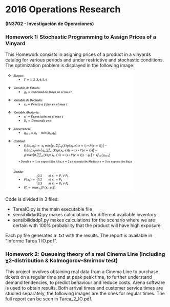 # 2016 Operations Research #
**(IN3702 - Investigación de Operaciones)**


### Homework 1: Stochastic Programming to Assign Prices of a Vinyard ###

This Homework consists in asigning prices of a product in a vinyards catalog for various periods and under restrictive and stochastic conditions. The optimization problem is displayed in the following image:

<img src="https://github.com/chris-guerra/University-Software-Projects/blob/main/2016%20Operations%20Research/1%20Stochastic%20programming/Img/problema.png" width="400" />

Code is divided in 3 files:
* TareaIO.py is the main executable file
* sensibilidadQ.py makes calculations for different available inventory
* sensibilidadp1.py makes calculations for the scenario where we are certain with 100% probability that the product will have high exposure

Each py file generates a .txt with the results. The report is available in "Informe Tarea 1 IO.pdf".

### Homework 2: Queueing theory of a real Cinema Line (Including χ2-distribution & Kolmogorov–Smirnov test) ###

This project involves obtaining real data from a Cinema Line to purchase tickets on a regular time and at peak peak time, to further understand demand tendencies, to predict behaviour and reduce costs. Arena software is used to obtain results. Both arrival times and customer service times are studied separately, the following images are the ones for regular times. The full report can be seen in Tarea_2_IO.pdf.

